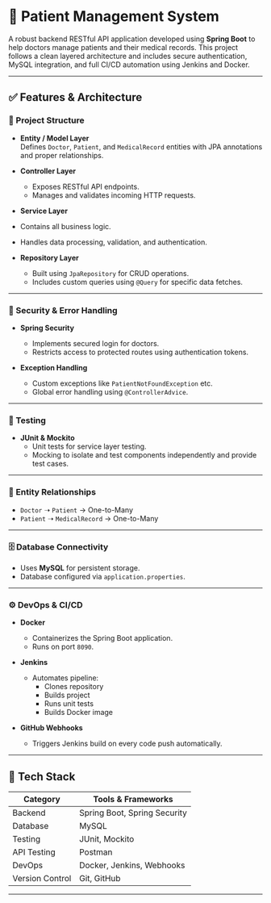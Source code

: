 # 🏥 Patient Management System

A robust backend RESTful API application developed using **Spring Boot** to help doctors manage patients and their medical records. This project follows a clean layered architecture and includes secure authentication, MySQL integration, and full CI/CD automation using Jenkins and Docker.

---


## ✅ Features & Architecture

### 📁 Project Structure

- **Entity / Model Layer**  
  Defines `Doctor`, `Patient`, and `MedicalRecord` entities with JPA annotations and proper relationships.

- **Controller Layer**  
  - Exposes RESTful API endpoints.  
  - Manages and validates incoming HTTP requests.

 - **Service Layer**  
  - Contains all business logic.  
  - Handles data processing, validation, and authentication.
    
- **Repository Layer**  
  - Built using `JpaRepository` for CRUD operations.  
  - Includes custom queries using `@Query` for specific data fetches.

---

### 🔐 Security & Error Handling

- **Spring Security**  
  - Implements secured login for doctors.  
  - Restricts access to protected routes using authentication tokens.

- **Exception Handling**  
  - Custom exceptions like `PatientNotFoundException` etc.  
  - Global error handling using `@ControllerAdvice`.

---

### 🧪 Testing

- **JUnit & Mockito**  
  - Unit tests for service layer testing.  
  - Mocking to isolate and test components independently and provide test cases.

---

### 🔁 Entity Relationships

- `Doctor` ➝ `Patient` → One-to-Many  
- `Patient` ➝ `MedicalRecord` → One-to-Many  

---

### 🗄️ Database Connectivity

- Uses **MySQL** for persistent storage.  
- Database configured via `application.properties`.

---

### ⚙️ DevOps & CI/CD

- **Docker**  
  - Containerizes the Spring Boot application.  
  - Runs on port `8090`.

- **Jenkins**  
  - Automates pipeline:  
    - Clones repository  
    - Builds project  
    - Runs unit tests  
    - Builds Docker image

- **GitHub Webhooks**  
  - Triggers Jenkins build on every code push automatically.

---

## 🚀 Tech Stack

| Category         | Tools & Frameworks             |
|------------------|-------------------------------|
| Backend          | Spring Boot, Spring Security  |
| Database         | MySQL                         |
| Testing          | JUnit, Mockito                |
| API Testing      | Postman                       |
| DevOps           | Docker, Jenkins, Webhooks     |
| Version Control  | Git, GitHub                   |

---
